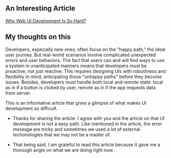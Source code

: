 ## An Interesting Article

[Why Web UI Development Is So Hard?](https://itnext.io/why-web-ui-development-is-so-hard-a88c47f4b3c5)

## My thoughts on this

Developers, especially new ones, often focus on the "happy path," the ideal user journey. But real-world scenarios involve complicated unexpected errors and user behaviors. The fact that users can and will find ways to use a system in unanticipated manners means that developers must be proactive, not just reactive. This requires designing UIs with robustness and flexibility in mind, anticipating those "unhappy paths" before they become issues. Besides, developers must handle both local and remote state: local as in if a button is clicked by user, remote as in if the app requests data from server. 

This is an informative article that gives a glimpse of what makes UI development so difficult.

- Thanks for sharing the article. I agree with you and the article on that UI development is not a easy path. Like mentioned in the article, the error message are tricky and sometimes we used a lot of external techonologies that we may not be a master of.

- That being said, I am grateful to read this article because it gave me a thorough angle on what we are doing right now. 
